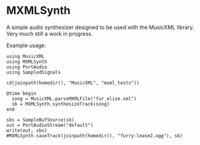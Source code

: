 # MXMLSynth

A simple audio synthesizer designed to be used with the MusicXML library.  Very much still a work in progress.

Example usage:

    using MusicXML
    using MXMLSynth
    using PortAudio
    using SampledSignals

    cd(joinpath(homedir(), "MusicXML", "mxml_tests"))

    @time begin
      song = MusicXML.parseMXMLFile("fur_elise.xml")
      sb = MXMLSynth.synthesizeTrack(song)
    end

    sbs = SampleBufSource(sb)
    out = PortAudioStream("default")
    write(out, sbs)
    #MXMLSynth.saveTrack(joinpath(homedir(), "furry-lease2.ogg"), sb)
